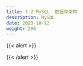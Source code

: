```yaml
---
title: 1.2 MySQL  数据库架构
description: MySQL
date: 2023-10-12
weight: 200
---
```


{{< alert >}}


{{< /alert >}}











